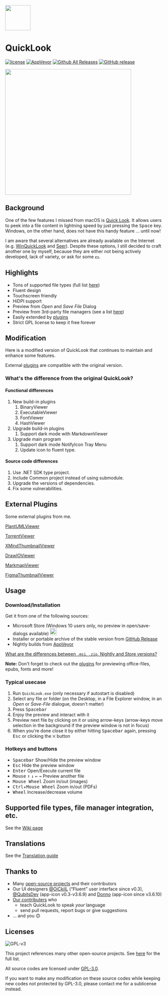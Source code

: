<img src="https://user-images.githubusercontent.com/1687847/82130498-8c3eac80-97d4-11ea-9e88-372ab9c50295.png" width="80">

# QuickLook

[![license](https://img.shields.io/github/license/QL-Win/QuickLook.svg)](https://www.gnu.org/licenses/gpl-3.0.en.html)
[![AppVeyor](https://img.shields.io/appveyor/ci/xupefei/QuickLook.svg)](https://ci.appveyor.com/project/xupefei/QuickLook)
[![Github All Releases](https://img.shields.io/github/downloads/QL-Win/QuickLook/total.svg)](https://github.com/QL-Win/QuickLook/releases)
[![GitHub release](https://img.shields.io/github/release/QL-Win/QuickLook.svg)](https://github.com/QL-Win/QuickLook/releases/latest)

<img src="https://user-images.githubusercontent.com/1687847/64730506-2a60d100-d4e8-11e9-95a6-f13dbd869b2a.jpeg" width="400">

## Background
One of the few features I missed from macOS is [Quick Look](https://en.wikipedia.org/wiki/Quick_Look). It allows users to peek into a file content in lightning speed by just pressing the <kbd>Space</kbd> key. Windows, on the other hand, does not have this handy feature ... until now!

I am aware that several alternatives are already available on the Internet (e.g. [WinQuickLook](https://github.com/shibayan/WinQuickLook) and [Seer](https://github.com/ccseer/Seer)). Despite these options, I still decided to craft another one by myself, because they are either not being actively developed, lack of variety, or ask for some :dollar:.

## Highlights

 - Tons of supported file types (full list [here](https://github.com/QL-Win/QuickLook/wiki/Supported-File-Types))
 - Fluent design
 - Touchscreen friendly
 - HiDPI support
 - Preview from *Open* and *Save File* Dialog
 - Preview from 3rd-party file managers (see a list [here](https://github.com/QL-Win/QuickLook/wiki/File-Managers))
 - Easily extended by [plugins](https://github.com/QL-Win/QuickLook/wiki/Available-Plugins)
 - Strict GPL license to keep it free forever

## Modification

Here is a modified version of QuickLook that continues to maintain and enhance some features.

External [plugins](https://github.com/QL-Win/QuickLook/wiki/Available-Plugins) are compatible with the original version.

### What's the difference from the original QuickLook?

#### Functional differences

1. New build-in plugins
   1. BinaryViewer
   2. ExecutableViewer
   3. FontViewer
   4. HashViewer
2. Upgrade build-in plugins
   1. Support dark mode with MarkdownViewer
3. Upgrade main program
   1. Support dark mode NotifyIcon Tray Menu
   2. Update icon to fluent type.

#### Source code differences

1. Use .NET SDK type project.
2. Include Common project instead of using submodule.
3. Upgrade the versions of dependencies.
4. Fix some vulnerabilities.

## External Plugins

Some external plugins from me.

[PlantUMLViewer](https://github.com/emako/QuickLook.Plugin.PlantUMLViewer)

[TorrentViewer](https://github.com/emako/QuickLook.Plugin.TorrentViewer)

[XMindThumbnailViewer](https://github.com/emako/QuickLook.Plugin.XMindThumbnailViewer)

[DrawIOViewer](https://github.com/emako/QuickLook.Plugin.DrawIOViewer)

[MarkmapViewer](https://github.com/emako/QuickLook.Plugin.MarkmapViewer)

[FigmaThumbnailViewer](https://github.com/emako/QuickLook.Plugin.FigmaThumbnailViewer)

## Usage

### Download/Installation

Get it from one of the following sources:

  * Microsoft Store (Windows 10 users only, no preview in open/save-dialogs available) <a href="https://www.microsoft.com/store/apps/9nv4bs3l1h4s?ocid=badge" target="_blank"><img src="https://developer.microsoft.com/store/badges/images/English_get_L.png" height="22px" alt="Store Link" /></a> 
  * Installer or portable archive of the stable version from [GitHub Release](https://github.com/QL-Win/QuickLook/releases) 
  * Nightly builds from [AppVeyor](https://ci.appveyor.com/project/xupefei/quicklook/build/artifacts)

[What are the differences between `.msi`, `.zip`, Nightly and Store versions?](https://github.com/QL-Win/QuickLook/wiki/Differences-Between-Distributions)

**Note:** Don't forget to check out the [plugins](https://github.com/QL-Win/QuickLook/wiki/Available-Plugins) for previewing office-files, epubs, fonts and more!


### Typical usecase

1. Run `QuickLook.exe` (only necessary if autostart is disabled)
1. Select any file or folder (on the Desktop, in a File Explorer window, in an *Open* or *Save-File* dialogue, doesn't matter)
1. Press <kbd>Spacebar</kbd>
1. Enjoy the preview and interact with it
1. Preview next file by clicking on it or using arrow-keys (arrow-keys move selection in the background if the preview window is not in focus)
1. When you're done close it by either hitting <kbd>Spacebar</kbd> again, pressing <kbd>Esc</kbd> or clicking the `⨉` button

### Hotkeys and buttons

 - <kbd>Spacebar</kbd> Show/Hide the preview window
 - <kbd>Esc</kbd> Hide the preview window
 - <kbd>Enter</kbd> Open/Execute current file
 - <kbd>Mouse</kbd> <kbd>↑</kbd> <kbd>↓</kbd> <kbd>←</kbd> <kbd>→</kbd> Preview another file
 - <kbd>Mouse Wheel</kbd> Zoom in/out (images)
 - <kbd>Ctrl</kbd>+<kbd>Mouse Wheel</kbd> Zoom in/out (PDFs)
 - <kbd>Wheel</kbd> Increase/decrease volume

## Supported file types, file manager integration, etc.

See the [Wiki page](https://github.com/QL-Win/QuickLook/wiki)

## Translations

See the [Translation guide](https://github.com/QL-Win/QuickLook/wiki/Translations)

## Thanks to

 - Many [open-source projects](https://github.com/QL-Win/QuickLook/wiki/On-the-Shoulders-of-Giants) and their contributors
 - Our UI designers [@OiCkilL](https://twitter.com/OiCkilL) (“Fluent” user interface since v0.3), [@QubitsDev](https://twitter.com/qubitsdev) (app-icon v0.3-v3.6.9) and [Donno](https://github.com/Donnnno) (app-icon since v3.6.10)
 - [Our contributers](https://github.com/QL-Win/QuickLook/graphs/contributors) who
     - teach QuickLook to speak *your* language
     - send pull requests, report bugs or give suggestions
 - ... and you 😊

## Licenses

![GPL-v3](https://www.gnu.org/graphics/gplv3-127x51.png)

This project references many other open-source projects. See [here](https://github.com/QL-Win/QuickLook/wiki/On-the-Shoulders-of-Giants) for the full list.

All source codes are licensed under [GPL-3.0](https://opensource.org/licenses/GPL-3.0).

If you want to make any modification on these source codes while keeping new codes not protected by GPL-3.0, please contact me for a sublicense instead.
